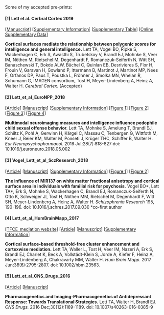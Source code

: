 Some of my accepted pre-prints:

#### [1] Lett et al. Cerbral Cortex 2019
[[Manuscript](https://github.com/trislett/manuscripts/blob/master/Lett_et_al_Cerebral_Cortex_2019/MANUSCRIPT_one_file.pdf)] [[Supplementary Information](https://github.com/trislett/manuscripts/blob/master/Lett_et_al_Cerebral_Cortex_2019/Supplementary_Material.docx)] [[Supplementary Table](https://github.com/trislett/manuscripts/blob/master/Lett_et_al_Cerebral_Cortex_2019/Supplementary_Tables_PDF.pdf)] [[Online Supplementary Data](https://github.com/bobvogel/g-factor-mediation)]


**Cortical surfaces mediate the relationship between polygenic scores for intelligence and general intelligence.** Lett TA, Vogel BO, Ripke S, Wackerhagen C, Erk S, Awasthi S, Trubetskoy V, Brandl EJ, Mohnke S, Veer IM, Nöthen M, Rietschel M,  Degenhardt F, Romanczuk-Seiferth N, Witt SH, Banaschewski T, Bokde ALW, Büchel C, Quinlan EB, Desrivières S, Flor H, Frouin V, Garavan H, Gowland P, Ittermann B, Martinot J, Martinot MP, Nees F, Orfanos DP, Paus T, Poustka L, Fröhner J, Smolka MN, Whelan R, Schumann G, IMAGEN consortium, Tost H,  Meyer-Lindenberg A, Heinz A, Walter H. *Cerebral Cortex*.  (Accepted)

#### [2] Lett_et_al_EuroNPP_2018
[[Article](https://www.sciencedirect.com/science/article/abs/pii/S0924977X18301172?via%3Dihub)] [[Manuscript](https://github.com/trislett/manuscripts/blob/master/Lett_et_al_EuroNPP_2018/Manuscript.doc)]  [[Supplementary Information](https://github.com/trislett/manuscripts/blob/master/Lett_et_al_EuroNPP_2018/Supplemental_Material.docx)] [[Figure 1](https://github.com/trislett/manuscripts/blob/master/Lett_et_al_EuroNPP_2018/Figure1.tif)] [[Figure 2](https://github.com/trislett/manuscripts/blob/master/Lett_et_al_EuroNPP_2018/Figure2.tif)] [[Figure 3](https://github.com/trislett/manuscripts/blob/master/Lett_et_al_EuroNPP_2018/Figure3.tif)] [[Figure 4](https://github.com/trislett/manuscripts/blob/master/Lett_et_al_EuroNPP_2018/Figure4.tif)]


**Multimodal neuroimaging measures and intelligence influence pedophile child sexual offense behavior.** Lett TA, Mohnke S, Amelung T, Brandl EJ, Schiltz K, Pohl A, Gerwinn H, Kärgel C, Massau C, Tenbergen G, Wittfoth M, Kneer J, Beier KM, Walter M, Ponseti J, Krüger THC, Schiffer B, Walter H. *Eur Neuropsychopharmacol.* 2018 Jul;28(7):818-827 doi: 10.1016/j.euroneuro.2018.05.002


#### [3] Vogel_Lett_et_al_SczResearch_2018
[[Article](https://www.sciencedirect.com/science/article/abs/pii/S0920996417305923?via%3Dihub)]
[[Manuscript](Vogel_Lett_et_al_SczResearch_2018/MIR137_Manuscript_Revised.doc)]
[[Supplementary Information](Vogel_Lett_et_al_SczResearch_2018/MIR137_Supplemental_Material_Revised.docx)]
[[Figure 1](Vogel_Lett_et_al_SczResearch_2018/Figure1.pdf)]
[[Figure 2](Vogel_Lett_et_al_SczResearch_2018/Figure2.pdf)]


**The influence of MIR137 on white matter fractional anisotropy and cortical surface area in individuals with familial risk for psychosis.** Vogel BO*, Lett TA*, Erk S, Mohnke S, Wackerhagen C, Brandl EJ, Romanczuk-Seiferth N, Otto K, Schweiger JI, Tost H, Nöthen MM, Rietschel M, Degenhardt F, Witt SH, Meyer-Lindenberg A, Heinz A, Walter H.  *Schizophrenia Research* 195, 190-196. doi: 10.1016/j.schres.2017.09.030 *co-first author


#### [4] Lett_et_al_HumBrainMapp_2017
[[TFCE_mediation website](https://github.com/trislett/TFCE_mediation)]
[[Article](https://onlinelibrary.wiley.com/doi/full/10.1002/hbm.23563)]
[[Manuscript](Lett_et_al_HumBrainMapp_2017/Lett_et_al_2017_HBM_Accepted.pdf)]
[[Supplementary Information](Lett_et_al_HumBrainMapp_2017/Lett_et_al_2017_HBM_supporting_information.docx)]


**Cortical surface-based threshold-free cluster enhancement and cortexwise mediation.** Lett TA, Waller L, Tost H, Veer IM, Nazeri A, Erk S, Brandl EJ, Charlet K, Beck A, Vollstädt-Klein S, Jorde A, Kiefer F, Heinz A, Meyer-Lindenberg A, Chakravarty MM, Walter H. *Hum Brain Mapp.* 2017 Jun;38(6):2795-2807. doi: 10.1002/hbm.23563.


#### [5] Lett_et_al_CNS_Drugs_2016
[[Article](https://link.springer.com/article/10.1007%2Fs40263-016-0385-9)]
[[Manuscript](Lett_et_al_CNS_Drugs_2016/Manuscript.doc)]


**Pharmacogenetics and Imaging-Pharmacogenetics of Antidepressant Response: Towards Translational Strategies.** Lett TA, Walter H, Brandl EJ. *CNS Drugs.* 2016 Dec;30(12):1169-1189. doi: 10.1007/s40263-016-0385-9







